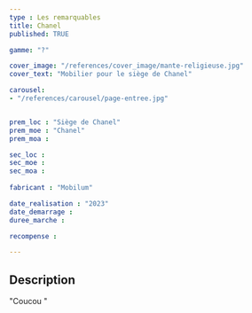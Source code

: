 ```yaml
---
type : Les remarquables
title: Chanel
published: TRUE

gamme: "?" 

cover_image: "/references/cover_image/mante-religieuse.jpg"
cover_text: "Mobilier pour le siège de Chanel"

carousel: 
- "/references/carousel/page-entree.jpg"


prem_loc : "Siège de Chanel"
prem_moe : "Chanel"
prem_moa :

sec_loc :
sec_moe :
sec_moa :
 
fabricant : "Mobilum"

date_realisation : "2023"
date_demarrage :
duree_marche :

recompense : 

---
```


## Description
 "Coucou "